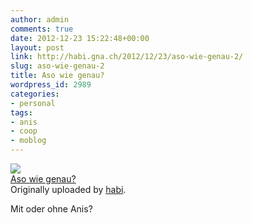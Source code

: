 ```yaml
---
author: admin
comments: true
date: 2012-12-23 15:22:48+00:00
layout: post
link: http://habi.gna.ch/2012/12/23/aso-wie-genau-2/
slug: aso-wie-genau-2
title: Aso wie genau?
wordpress_id: 2989
categories:
- personal
tags:
- anis
- coop
- moblog
---
```


[![](http://farm9.staticflickr.com/8212/8299685253_267218e58c_m.jpg)](http://www.flickr.com/photos/habi/8299685253/)   
[Aso wie genau?](http://www.flickr.com/photos/habi/8299685253/)   
Originally uploaded by [habi](http://www.flickr.com/photos/habi/). 




Mit oder ohne Anis? 
